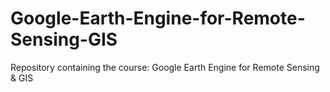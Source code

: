 # Google-Earth-Engine-for-Remote-Sensing-GIS
 Repository containing the course: Google Earth Engine for Remote Sensing &amp; GIS
